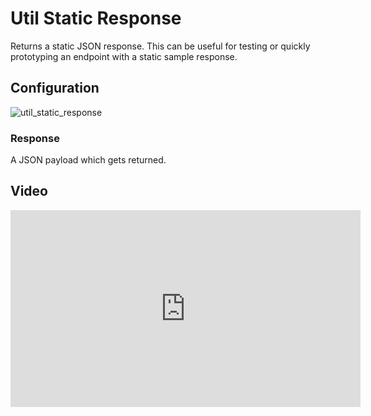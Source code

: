 
# Util Static Response

Returns a static JSON response. This can be useful for testing or quickly prototyping an endpoint with a static sample
response.

## Configuration

![util_static_response](/img/backend/api/action/util_static_response.png)

### Response

A JSON payload which gets returned.

## Video

<iframe width="560" height="315" src="https://www.youtube.com/embed/pG8WgK5HZlU" title="YouTube video player" frameborder="0" allow="accelerometer; autoplay; clipboard-write; encrypted-media; gyroscope; picture-in-picture" allowfullscreen></iframe>
